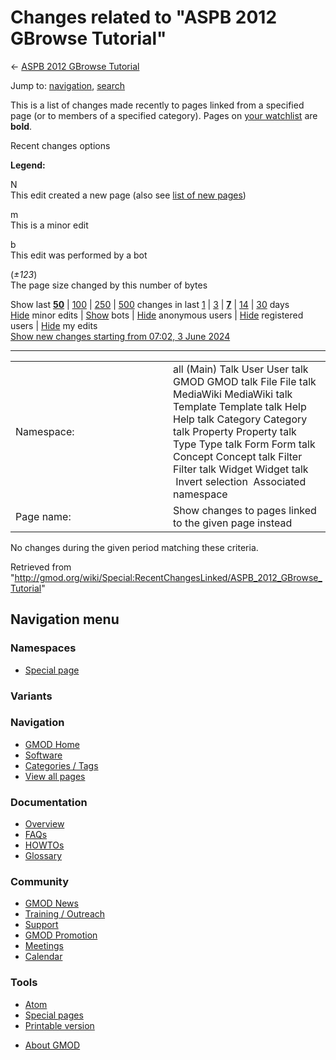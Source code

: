 <div id="mw-page-base" class="noprint">

</div>

<div id="mw-head-base" class="noprint">

</div>

<div id="content" class="mw-body" role="main">

<span id="top"></span>

<div id="mw-js-message" style="display:none;">

</div>



# <span dir="auto">Changes related to "ASPB 2012 GBrowse Tutorial"</span>

<div id="bodyContent">

<div id="contentSub">

← [ASPB 2012 GBrowse
Tutorial](/wiki/ASPB_2012_GBrowse_Tutorial "ASPB 2012 GBrowse Tutorial")

</div>

<div id="jump-to-nav" class="mw-jump">

Jump to: [navigation](#mw-navigation), [search](#p-search)

</div>

<div id="mw-content-text">

<div class="mw-specialpage-summary">

This is a list of changes made recently to pages linked from a specified
page (or to members of a specified category). Pages on [your
watchlist](/wiki/Special:Watchlist "Special:Watchlist") are **bold**.

</div>

Recent changes options

<div class="mw-changeslist-legend">

**Legend:**

<div class="mw-collapsible-content">

N  
This edit created a new page (also see [list of new
pages](/wiki/Special:NewPages "Special:NewPages"))

m  
This is a minor edit

b  
This edit was performed by a bot

(*±123*)  
The page size changed by this number of bytes

</div>

</div>

Show last
[**50**](/mediawiki/index.php?title=Special:RecentChangesLinked&limit=50&target=ASPB_2012_GBrowse_Tutorial "Special:RecentChangesLinked")
\|
[100](/mediawiki/index.php?title=Special:RecentChangesLinked&limit=100&target=ASPB_2012_GBrowse_Tutorial "Special:RecentChangesLinked")
\|
[250](/mediawiki/index.php?title=Special:RecentChangesLinked&limit=250&target=ASPB_2012_GBrowse_Tutorial "Special:RecentChangesLinked")
\|
[500](/mediawiki/index.php?title=Special:RecentChangesLinked&limit=500&target=ASPB_2012_GBrowse_Tutorial "Special:RecentChangesLinked")
changes in last
[1](/mediawiki/index.php?title=Special:RecentChangesLinked&days=1&from=&target=ASPB_2012_GBrowse_Tutorial "Special:RecentChangesLinked")
\|
[3](/mediawiki/index.php?title=Special:RecentChangesLinked&days=3&from=&target=ASPB_2012_GBrowse_Tutorial "Special:RecentChangesLinked")
\|
[**7**](/mediawiki/index.php?title=Special:RecentChangesLinked&days=7&from=&target=ASPB_2012_GBrowse_Tutorial "Special:RecentChangesLinked")
\|
[14](/mediawiki/index.php?title=Special:RecentChangesLinked&days=14&from=&target=ASPB_2012_GBrowse_Tutorial "Special:RecentChangesLinked")
\|
[30](/mediawiki/index.php?title=Special:RecentChangesLinked&days=30&from=&target=ASPB_2012_GBrowse_Tutorial "Special:RecentChangesLinked")
days  
[Hide](/mediawiki/index.php?title=Special:RecentChangesLinked&hideminor=1&target=ASPB_2012_GBrowse_Tutorial "Special:RecentChangesLinked")
minor edits \|
[Show](/mediawiki/index.php?title=Special:RecentChangesLinked&hidebots=0&target=ASPB_2012_GBrowse_Tutorial "Special:RecentChangesLinked")
bots \|
[Hide](/mediawiki/index.php?title=Special:RecentChangesLinked&hideanons=1&target=ASPB_2012_GBrowse_Tutorial "Special:RecentChangesLinked")
anonymous users \|
[Hide](/mediawiki/index.php?title=Special:RecentChangesLinked&hideliu=1&target=ASPB_2012_GBrowse_Tutorial "Special:RecentChangesLinked")
registered users \|
[Hide](/mediawiki/index.php?title=Special:RecentChangesLinked&hidemyself=1&target=ASPB_2012_GBrowse_Tutorial "Special:RecentChangesLinked")
my edits  
[Show new changes starting from 07:02, 3 June
2024](/mediawiki/index.php?title=Special:RecentChangesLinked&from=20240603070211&target=ASPB_2012_GBrowse_Tutorial "Special:RecentChangesLinked")

------------------------------------------------------------------------

<table class="mw-recentchanges-table">
<colgroup>
<col style="width: 50%" />
<col style="width: 50%" />
</colgroup>
<tbody>
<tr class="odd">
<td class="mw-label mw-namespace-label">Namespace:</td>
<td class="mw-input">all (Main) Talk User User talk GMOD GMOD talk File
File talk MediaWiki MediaWiki talk Template Template talk Help Help talk
Category Category talk Property Property talk Type Type talk Form Form
talk Concept Concept talk Filter Filter talk Widget Widget talk
 Invert selection
 Associated namespace</td>
</tr>
<tr class="even">
<td class="mw-label mw-target-label">Page name:</td>
<td class="mw-input">Show changes to pages linked to the given page
instead</td>
</tr>
</tbody>
</table>

<div class="mw-changeslist-empty">

No changes during the given period matching these criteria.

</div>

</div>

<div class="printfooter">

Retrieved from
"<http://gmod.org/wiki/Special:RecentChangesLinked/ASPB_2012_GBrowse_Tutorial>"

</div>

<div id="catlinks" class="catlinks catlinks-allhidden">

</div>

<div class="visualClear">

</div>

</div>

</div>

<div id="mw-navigation">

## Navigation menu

<div id="mw-head">



<div id="left-navigation">

<div id="p-namespaces" class="vectorTabs" role="navigation"
aria-labelledby="p-namespaces-label">

### Namespaces

- <span id="ca-nstab-special">[Special
  page](/wiki/Special:RecentChangesLinked/ASPB_2012_GBrowse_Tutorial "This is a special page, you cannot edit the page itself")</span>

</div>

<div id="p-variants" class="vectorMenu emptyPortlet" role="navigation"
aria-labelledby="p-variants-label">

### 

### Variants[](#)

<div class="menu">

</div>

</div>

</div>





</div>



</div>

</div>

</div>

<div id="mw-panel">

<div id="p-logo" role="banner">

<a href="/wiki/Main_Page"
style="background-image: url(http://gmod.org/images/GMOD-cogs.png);"
title="Visit the main page"></a>

</div>

<div id="p-Navigation" class="portal" role="navigation"
aria-labelledby="p-Navigation-label">

### Navigation

<div class="body">

- <span id="n-GMOD-Home">[GMOD Home](/wiki/Main_Page)</span>
- <span id="n-Software">[Software](/wiki/GMOD_Components)</span>
- <span id="n-Categories-.2F-Tags">[Categories /
  Tags](/wiki/Categories)</span>
- <span id="n-View-all-pages">[View all
  pages](/wiki/Special:AllPages)</span>

</div>

</div>

<div id="p-Documentation" class="portal" role="navigation"
aria-labelledby="p-Documentation-label">

### Documentation

<div class="body">

- <span id="n-Overview">[Overview](/wiki/Overview)</span>
- <span id="n-FAQs">[FAQs](/wiki/Category:FAQ)</span>
- <span id="n-HOWTOs">[HOWTOs](/wiki/Category:HOWTO)</span>
- <span id="n-Glossary">[Glossary](/wiki/Glossary)</span>

</div>

</div>

<div id="p-Community" class="portal" role="navigation"
aria-labelledby="p-Community-label">

### Community

<div class="body">

- <span id="n-GMOD-News">[GMOD News](/wiki/GMOD_News)</span>
- <span id="n-Training-.2F-Outreach">[Training /
  Outreach](/wiki/Training_and_Outreach)</span>
- <span id="n-Support">[Support](/wiki/Support)</span>
- <span id="n-GMOD-Promotion">[GMOD
  Promotion](/wiki/GMOD_Promotion)</span>
- <span id="n-Meetings">[Meetings](/wiki/Meetings)</span>
- <span id="n-Calendar">[Calendar](/wiki/Calendar)</span>

</div>

</div>

<div id="p-tb" class="portal" role="navigation"
aria-labelledby="p-tb-label">

### Tools

<div class="body">

- <span id="feedlinks"><a
  href="http://gmod.org/mediawiki/index.php?title=Special:RecentChangesLinked/ASPB_2012_GBrowse_Tutorial&amp;feed=atom"
  id="feed-atom" class="feedlink" rel="alternate"
  type="application/atom+xml" title="Atom feed for this page">Atom</a></span>
- <span id="t-specialpages"><a href="/wiki/Special:SpecialPages" accesskey="q"
  title="A list of all special pages [q]">Special pages</a></span>
- <span id="t-print"><a
  href="/mediawiki/index.php?title=Special:RecentChangesLinked/ASPB_2012_GBrowse_Tutorial&amp;printable=yes"
  rel="alternate" accesskey="p"
  title="Printable version of this page [p]">Printable version</a></span>

</div>

</div>

</div>

</div>

<div id="footer" role="contentinfo">

- <span id="footer-places-about">[About
  GMOD](/wiki/GMOD:About "GMOD:About")</span>

<!-- -->






</div>
